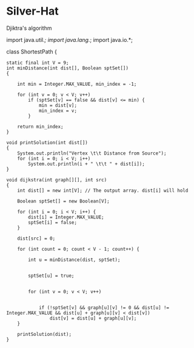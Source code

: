 # Silver-Hat
Djiktra's algorithm

import java.util.*; 
import java.lang.*; 
import java.io.*; 
  
class ShortestPath { 
    
    static final int V = 9; 
    int minDistance(int dist[], Boolean sptSet[]) 
    { 
      
        int min = Integer.MAX_VALUE, min_index = -1; 
  
        for (int v = 0; v < V; v++) 
            if (sptSet[v] == false && dist[v] <= min) { 
                min = dist[v]; 
                min_index = v; 
            } 
  
        return min_index; 
    } 

    void printSolution(int dist[]) 
    { 
        System.out.println("Vertex \t\t Distance from Source"); 
        for (int i = 0; i < V; i++) 
            System.out.println(i + " \t\t " + dist[i]); 
    } 
 
    void dijkstra(int graph[][], int src) 
    { 
        int dist[] = new int[V]; // The output array. dist[i] will hold 
   
        Boolean sptSet[] = new Boolean[V]; 
  
        for (int i = 0; i < V; i++) { 
            dist[i] = Integer.MAX_VALUE; 
            sptSet[i] = false; 
        } 
  
        dist[src] = 0; 
  
        for (int count = 0; count < V - 1; count++) { 
         
            int u = minDistance(dist, sptSet); 
  
            
            sptSet[u] = true; 
  
          
            for (int v = 0; v < V; v++) 
  
            
                if (!sptSet[v] && graph[u][v] != 0 && dist[u] != Integer.MAX_VALUE && dist[u] + graph[u][v] < dist[v]) 
                    dist[v] = dist[u] + graph[u][v]; 
        } 
  
        printSolution(dist); 
    }
